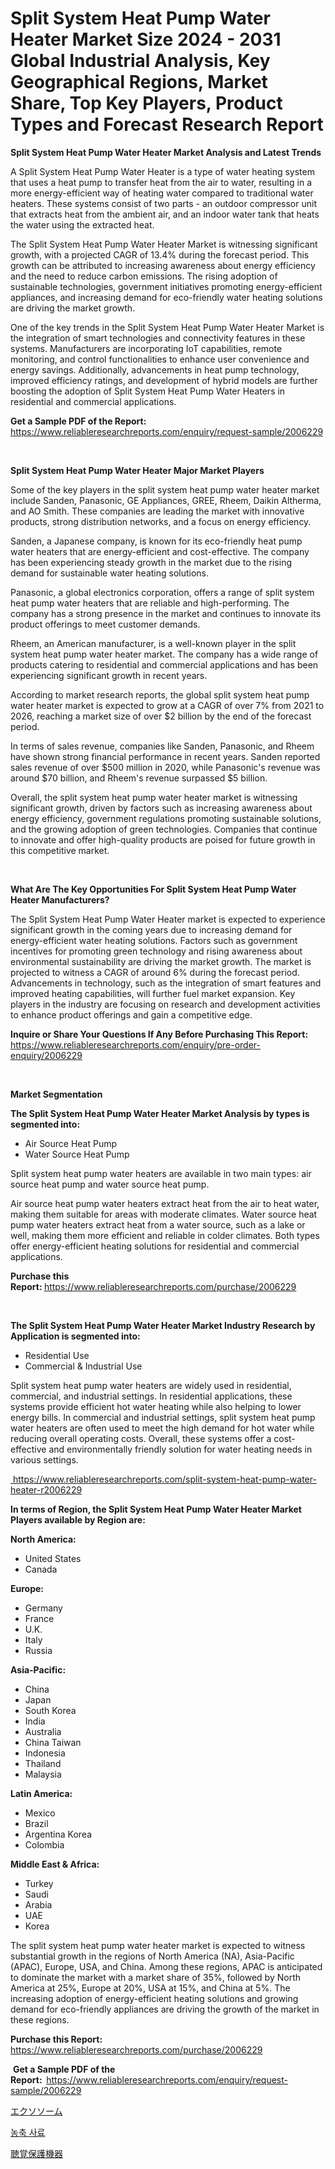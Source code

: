<p><h1>Split System Heat Pump Water Heater Market Size 2024 - 2031 Global Industrial Analysis, Key Geographical Regions, Market Share, Top Key Players, Product Types and Forecast Research Report</h1></p><p><strong>Split System Heat Pump Water Heater Market Analysis and Latest Trends</strong></p>
<p><p>A Split System Heat Pump Water Heater is a type of water heating system that uses a heat pump to transfer heat from the air to water, resulting in a more energy-efficient way of heating water compared to traditional water heaters. These systems consist of two parts - an outdoor compressor unit that extracts heat from the ambient air, and an indoor water tank that heats the water using the extracted heat.</p><p>The Split System Heat Pump Water Heater Market is witnessing significant growth, with a projected CAGR of 13.4% during the forecast period. This growth can be attributed to increasing awareness about energy efficiency and the need to reduce carbon emissions. The rising adoption of sustainable technologies, government initiatives promoting energy-efficient appliances, and increasing demand for eco-friendly water heating solutions are driving the market growth.</p><p>One of the key trends in the Split System Heat Pump Water Heater Market is the integration of smart technologies and connectivity features in these systems. Manufacturers are incorporating IoT capabilities, remote monitoring, and control functionalities to enhance user convenience and energy savings. Additionally, advancements in heat pump technology, improved efficiency ratings, and development of hybrid models are further boosting the adoption of Split System Heat Pump Water Heaters in residential and commercial applications.</p></p>
<p><strong>Get a Sample PDF of the Report:&nbsp;</strong> <a href="https://www.reliableresearchreports.com/enquiry/request-sample/2006229">https://www.reliableresearchreports.com/enquiry/request-sample/2006229</a></p>
<p>&nbsp;</p>
<p><strong>Split System Heat Pump Water Heater Major Market Players</strong></p>
<p><p>Some of the key players in the split system heat pump water heater market include Sanden, Panasonic, GE Appliances, GREE, Rheem, Daikin Altherma, and AO Smith. These companies are leading the market with innovative products, strong distribution networks, and a focus on energy efficiency. </p><p>Sanden, a Japanese company, is known for its eco-friendly heat pump water heaters that are energy-efficient and cost-effective. The company has been experiencing steady growth in the market due to the rising demand for sustainable water heating solutions.</p><p>Panasonic, a global electronics corporation, offers a range of split system heat pump water heaters that are reliable and high-performing. The company has a strong presence in the market and continues to innovate its product offerings to meet customer demands.</p><p>Rheem, an American manufacturer, is a well-known player in the split system heat pump water heater market. The company has a wide range of products catering to residential and commercial applications and has been experiencing significant growth in recent years.</p><p>According to market research reports, the global split system heat pump water heater market is expected to grow at a CAGR of over 7% from 2021 to 2026, reaching a market size of over $2 billion by the end of the forecast period. </p><p>In terms of sales revenue, companies like Sanden, Panasonic, and Rheem have shown strong financial performance in recent years. Sanden reported sales revenue of over $500 million in 2020, while Panasonic's revenue was around $70 billion, and Rheem's revenue surpassed $5 billion.</p><p>Overall, the split system heat pump water heater market is witnessing significant growth, driven by factors such as increasing awareness about energy efficiency, government regulations promoting sustainable solutions, and the growing adoption of green technologies. Companies that continue to innovate and offer high-quality products are poised for future growth in this competitive market.</p></p>
<p>&nbsp;</p>
<p><strong>What Are The Key Opportunities For Split System Heat Pump Water Heater Manufacturers?</strong></p>
<p><p>The Split System Heat Pump Water Heater market is expected to experience significant growth in the coming years due to increasing demand for energy-efficient water heating solutions. Factors such as government incentives for promoting green technology and rising awareness about environmental sustainability are driving the market growth. The market is projected to witness a CAGR of around 6% during the forecast period. Advancements in technology, such as the integration of smart features and improved heating capabilities, will further fuel market expansion. Key players in the industry are focusing on research and development activities to enhance product offerings and gain a competitive edge.</p></p>
<p><strong>Inquire or Share Your Questions If Any Before Purchasing This Report:</strong> <a href="https://www.reliableresearchreports.com/enquiry/pre-order-enquiry/2006229">https://www.reliableresearchreports.com/enquiry/pre-order-enquiry/2006229</a></p>
<p>&nbsp;</p>
<p><strong>Market Segmentation</strong></p>
<p><strong>The Split System Heat Pump Water Heater Market Analysis by types is segmented into:</strong></p>
<p><ul><li>Air Source Heat Pump</li><li>Water Source Heat Pump</li></ul></p>
<p><p>Split system heat pump water heaters are available in two main types: air source heat pump and water source heat pump. </p><p>Air source heat pump water heaters extract heat from the air to heat water, making them suitable for areas with moderate climates. Water source heat pump water heaters extract heat from a water source, such as a lake or well, making them more efficient and reliable in colder climates. Both types offer energy-efficient heating solutions for residential and commercial applications.</p></p>
<p><strong>Purchase this Report:&nbsp;</strong><a href="https://www.reliableresearchreports.com/purchase/2006229">https://www.reliableresearchreports.com/purchase/2006229</a></p>
<p>&nbsp;</p>
<p><strong>The Split System Heat Pump Water Heater Market Industry Research by Application is segmented into:</strong></p>
<p><ul><li>Residential Use</li><li>Commercial & Industrial Use</li></ul></p>
<p><p>Split system heat pump water heaters are widely used in residential, commercial, and industrial settings. In residential applications, these systems provide efficient hot water heating while also helping to lower energy bills. In commercial and industrial settings, split system heat pump water heaters are often used to meet the high demand for hot water while reducing overall operating costs. Overall, these systems offer a cost-effective and environmentally friendly solution for water heating needs in various settings.</p></p>
<p><a href="https://www.reliableresearchreports.com/split-system-heat-pump-water-heater-r2006229">&nbsp;https://www.reliableresearchreports.com/split-system-heat-pump-water-heater-r2006229</a></p>
<p><strong>In terms of Region, the Split System Heat Pump Water Heater Market Players available by Region are:</strong></p>
<p>
    <p> <strong> North America: </strong>
        <ul>
            <li>United States</li>
            <li>Canada</li>
        </ul>
        </p> 
    <p> <strong> Europe: </strong>
        <ul>
            <li>Germany</li>
            <li>France</li>
            <li>U.K.</li>
            <li>Italy</li>
            <li>Russia</li>
        </ul>
        </p> 
    <p> <strong> Asia-Pacific: </strong>
        <ul>
            <li>China</li>
            <li>Japan</li>
            <li>South Korea</li>
            <li>India</li>
            <li>Australia</li>
            <li>China Taiwan</li>
            <li>Indonesia</li>
            <li>Thailand</li>
            <li>Malaysia</li>
        </ul>
        </p> 
    <p> <strong> Latin America: </strong>
        <ul>
            <li>Mexico</li>
            <li>Brazil</li>
            <li>Argentina Korea</li>
            <li>Colombia</li>
        </ul>
        </p> 
    <p> <strong> Middle East & Africa: </strong>
        <ul>
            <li>Turkey</li>
            <li>Saudi</li>
            <li>Arabia</li>
            <li>UAE</li>
            <li>Korea</li>
        </ul>
    </p>
    </p>
<p><p>The split system heat pump water heater market is expected to witness substantial growth in the regions of North America (NA), Asia-Pacific (APAC), Europe, USA, and China. Among these regions, APAC is anticipated to dominate the market with a market share of 35%, followed by North America at 25%, Europe at 20%, USA at 15%, and China at 5%. The increasing adoption of energy-efficient heating solutions and growing demand for eco-friendly appliances are driving the growth of the market in these regions.</p></p>
<p><strong>Purchase this Report: </strong><a href="https://www.reliableresearchreports.com/purchase/2006229">https://www.reliableresearchreports.com/purchase/2006229</a></p>
<p>&nbsp;<strong>Get a Sample PDF of the Report:&nbsp;&nbsp;</strong><a href="https://www.reliableresearchreports.com/enquiry/request-sample/2006229">https://www.reliableresearchreports.com/enquiry/request-sample/2006229</a></p>
<p><strong></strong></p>
<p><p><a href="https://medium.com/@nicholasallan19/%E3%82%A8%E3%82%AD%E3%82%BD%E3%82%BD%E3%83%BC%E3%83%A0%E5%B8%82%E5%A0%B4%E5%88%86%E6%9E%90-%E3%81%9D%E3%81%AEcagr-%E5%B8%82%E5%A0%B4%E3%82%BB%E3%82%B0%E3%83%A1%E3%83%B3%E3%83%86%E3%83%BC%E3%82%B7%E3%83%A7%E3%83%B3%E3%81%8A%E3%82%88%E3%81%B3%E3%82%B0%E3%83%AD%E3%83%BC%E3%83%90%E3%83%AB%E7%94%A3%E6%A5%AD%E6%A6%82%E6%B3%81-6e83243cd414">エクソソーム</a></p><p><a href="https://medium.com/@koleledner/%EC%A7%91%EC%A4%91-%EC%82%AC%EB%A3%8C-%EC%8B%9C%EC%9E%A5-%EA%B7%9C%EB%AA%A8-cagr-%ED%8A%B8%EB%A0%8C%EB%93%9C-2024-2030-0a901bf6c2ae">농축 사료</a></p><p><a href="https://medium.com/@isabeleterson7845/%E8%81%B4%E8%A6%9A%E4%BF%9D%E8%AD%B7%E6%A9%9F%E5%99%A8%E3%81%AE%E5%B8%82%E5%A0%B4%E8%A6%8F%E6%A8%A1-%E5%B8%82%E5%A0%B4%E5%8B%95%E5%90%91%E3%81%A8%E5%B8%82%E5%A0%B4%E4%BA%88%E6%B8%AC-2024%E5%B9%B4%E3%81%8B%E3%82%892031%E5%B9%B4-0a273d8a7c41">聴覚保護機器</a></p></p>
